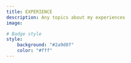 ```yaml
---
title: EXPERIENCE
description: Any topics about my experiences
image: 

# Badge style
style:
    background: "#2a9d8f"
    color: "#fff"
---
```

